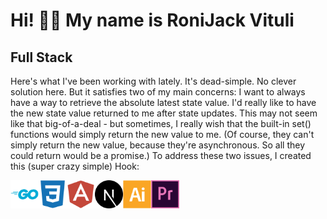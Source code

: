 # Hi! 👋🏻 My name is RoniJack Vituli
## Full Stack

Here's what I've been working with lately. It's dead-simple. No clever solution here. But it satisfies two of my main concerns: I want to always have a way to retrieve the absolute latest state value. I'd really like to have the new state value returned to me after state updates. This may not seem like that big-of-a-deal - but sometimes, I really wish that the built-in set() functions would simply return the new value to me. (Of course, they can't simply return the new value, because they're asynchronous. So all they could return would be a promise.) To address these two issues, I created this (super crazy simple) Hook:
<p align="left"><a href="https://go.dev/doc/" target="_blank" rel="noreferrer"><img src=https://raw.githubusercontent.com/RoniJackVituli/gitprofile/main/src/helpers/icons/programming/go-color.svg alt="" width="45px" height="45px"/><a href="https://developer.mozilla.org/en-US/docs/Web/CSS" target="_blank" rel="noreferrer"><img src=https://raw.githubusercontent.com/RoniJackVituli/gitprofile/main/src/helpers/icons/programming/css3-color.svg alt="" width="45px" height="45px"/><a href="https://angular.io/docs" target="_blank" rel="noreferrer"><img src=https://raw.githubusercontent.com/RoniJackVituli/gitprofile/main/src/helpers/icons/programming/angularjs-color.svg alt="" width="45px" height="45px"/><a href="https://nextjs.org/docs" target="_blank" rel="noreferrer"><img src=https://raw.githubusercontent.com/RoniJackVituli/gitprofile/main/src/helpers/icons/programming/nextjs-color.svg alt="" width="45px" height="45px"/><a href="https://www.adobe.com" target="_blank" rel="noreferrer"><img src=https://raw.githubusercontent.com/RoniJackVituli/gitprofile/main/src/helpers/icons/programming/illustrator-color.svg alt="" width="45px" height="45px"/><a href="https://www.adobe.com" target="_blank" rel="noreferrer"><img src=https://raw.githubusercontent.com/RoniJackVituli/gitprofile/main/src/helpers/icons/programming/premierepro-color.svg alt="" width="45px" height="45px"/></p>
